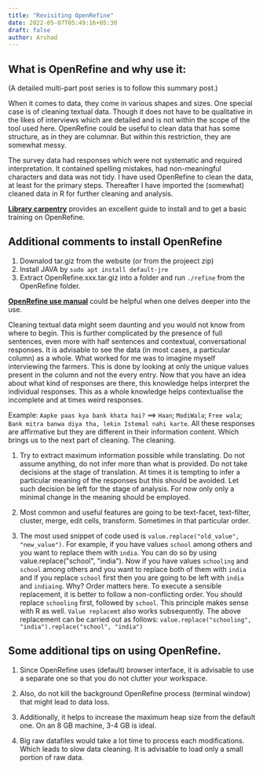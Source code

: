 ```yaml
---
title: "Revisiting OpenRefine"
date: 2022-05-07T05:49:16+05:30
draft: false
author: Arshad
---
```




## What is OpenRefine and why use it:

(A detailed multi-part post series is to follow this summary post.)


When it comes to data, they come in various shapes and sizes. One special case is of cleaning textual data. Though it does not have to be qualitative in the likes of interviews which are detailed and is not within the scope of the tool used here. OpenRefine could be useful to clean data that has some structure, as in they are columnar. But within this restriction, they are somewhat messy. 

The survey data had responses which were not systematic and required interpretation. It contained spelling mistakes, had non-meaningful characters and data was not tidy. I have used OpenRefine to clean the data, at least for the primary steps. Thereafter I have imported the (somewhat) cleaned data in R for further cleaning and analysis.

**[Library carpentry](https://librarycarpentry.org/lc-open-refine/)** provides an excellent guide to install and to get a basic training on OpenRefine. 


## Additional comments to install OpenRefine
1. Downalod tar.giz from the website (or from the projeect zip)
2. Install JAVA by `sudo apt install default-jre`
3. Extract OpenRefine.xxx.tar.giz into a folder and run `./refine` from the OpenRefine folder.


**[OpenRefine use manual](https://docs.openrefine.org/)** could be helpful when one delves deeper into the use.


Cleaning textual data might seem daunting and you would not know from where to begin. This is further complicated by the presence of full sentences, even more with half sentences and contextual, conversational responses. It is advisable to see the data (in most cases, a particular column) as a whole. What worked for me was to imagine myself interviewing the farmers. This is done by looking at only the unique values present in the column and not the every entry. Now that you have an idea about what kind of responses are there, this knowledge helps interpret the individual responses. This as a whole knowledge helps contextualise the incomplete and at times weird responses. 

Example: `Aapke paas kya bank khata hai?` ==> `Haan`; `ModiWala`; `Free wala`; `Bank mitra banwa diya tha, lekin Istemal nahi karte`. All these responses are affirmative but they are different in their information content. Which brings us to the next part of cleaning. The cleaning.

1. Try to extract maximum information possible while translating. Do not assume anything, do not infer more than what is provided. Do not take decisions at the stage of translation. At times it is tempting to infer a particular meaning of the responses but this should be avoided. Let such decision be left for the stage of analysis. For now only only a minimal change in the meaning should be employed.


1. Most common and useful features are going to be text-facet, text-filter, cluster, merge, edit cells, transform. Sometimes in that particular order.

1. The most used snippet of code used is `value.replace("old_value", "new_value")`. For example, if you have values `school` among others and you want to replace them with `india`. You can do so by using value.replace("school", "india"). Now if you have values `schooling` and `school` among others and you want to replace both of them with `india` and if you replace `school` first then you are going to be left with `india` and `indiaing`. Why? Order matters here. To execute a sensible replacement, it is better to follow a non-conflicting order. You should replace `schooling` first, followed by `school`. This principle makes sense with R as well. `Value replacemt` also works subsequently. The above replacement can be carried out as follows: `value.replace("schooling", "india").replace("school", "india")`












## Some additional tips on using OpenRefine.

1. Since OpenRefine uses (default) browser interface, it is advisable to use a separate one so that you do not clutter your workspace. 

2. Also, do not kill the background OpenRefine process (terminal window) that might lead to data loss.

3. Additionally, it helps to increase the maximum heap size from the default one. On an 8 GB machine, 3-4 GB is ideal. 

4. Big raw datafiles would take a lot time to process each modifications. Which leads to slow data cleaning. It is advisable to load only a small portion of raw data.




























